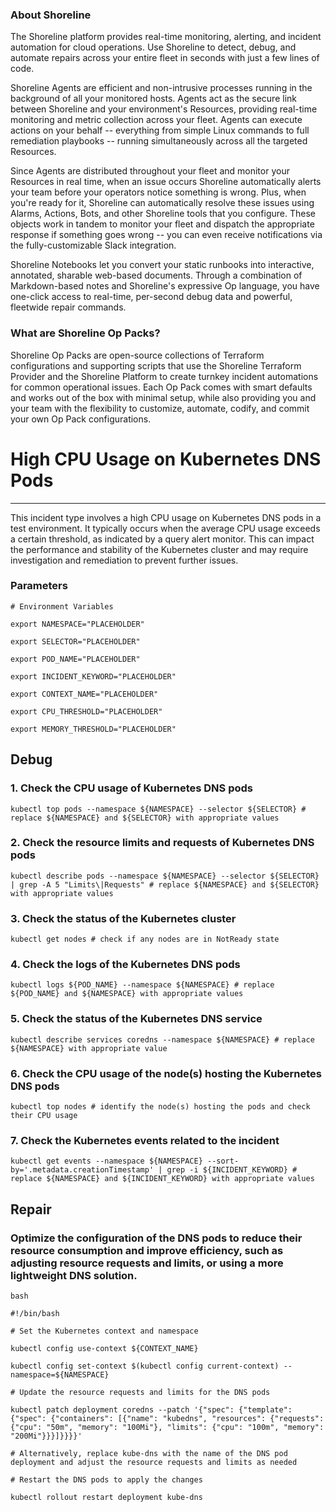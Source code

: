 
### About Shoreline
The Shoreline platform provides real-time monitoring, alerting, and incident automation for cloud operations. Use Shoreline to detect, debug, and automate repairs across your entire fleet in seconds with just a few lines of code.

Shoreline Agents are efficient and non-intrusive processes running in the background of all your monitored hosts. Agents act as the secure link between Shoreline and your environment's Resources, providing real-time monitoring and metric collection across your fleet. Agents can execute actions on your behalf -- everything from simple Linux commands to full remediation playbooks -- running simultaneously across all the targeted Resources.

Since Agents are distributed throughout your fleet and monitor your Resources in real time, when an issue occurs Shoreline automatically alerts your team before your operators notice something is wrong. Plus, when you're ready for it, Shoreline can automatically resolve these issues using Alarms, Actions, Bots, and other Shoreline tools that you configure. These objects work in tandem to monitor your fleet and dispatch the appropriate response if something goes wrong -- you can even receive notifications via the fully-customizable Slack integration.

Shoreline Notebooks let you convert your static runbooks into interactive, annotated, sharable web-based documents. Through a combination of Markdown-based notes and Shoreline's expressive Op language, you have one-click access to real-time, per-second debug data and powerful, fleetwide repair commands.

### What are Shoreline Op Packs?
Shoreline Op Packs are open-source collections of Terraform configurations and supporting scripts that use the Shoreline Terraform Provider and the Shoreline Platform to create turnkey incident automations for common operational issues. Each Op Pack comes with smart defaults and works out of the box with minimal setup, while also providing you and your team with the flexibility to customize, automate, codify, and commit your own Op Pack configurations.

# High CPU Usage on Kubernetes DNS Pods
---

This incident type involves a high CPU usage on Kubernetes DNS pods in a test environment. It typically occurs when the average CPU usage exceeds a certain threshold, as indicated by a query alert monitor. This can impact the performance and stability of the Kubernetes cluster and may require investigation and remediation to prevent further issues.

### Parameters
```shell
# Environment Variables

export NAMESPACE="PLACEHOLDER"

export SELECTOR="PLACEHOLDER"

export POD_NAME="PLACEHOLDER"

export INCIDENT_KEYWORD="PLACEHOLDER"

export CONTEXT_NAME="PLACEHOLDER"

export CPU_THRESHOLD="PLACEHOLDER"

export MEMORY_THRESHOLD="PLACEHOLDER"
```

## Debug

### 1. Check the CPU usage of Kubernetes DNS pods
```shell
kubectl top pods --namespace ${NAMESPACE} --selector ${SELECTOR} # replace ${NAMESPACE} and ${SELECTOR} with appropriate values
```

### 2. Check the resource limits and requests of Kubernetes DNS pods
```shell
kubectl describe pods --namespace ${NAMESPACE} --selector ${SELECTOR} | grep -A 5 "Limits\|Requests" # replace ${NAMESPACE} and ${SELECTOR} with appropriate values
```

### 3. Check the status of the Kubernetes cluster
```shell
kubectl get nodes # check if any nodes are in NotReady state
```

### 4. Check the logs of the Kubernetes DNS pods
```shell
kubectl logs ${POD_NAME} --namespace ${NAMESPACE} # replace ${POD_NAME} and ${NAMESPACE} with appropriate values
```

### 5. Check the status of the Kubernetes DNS service
```shell
kubectl describe services coredns --namespace ${NAMESPACE} # replace ${NAMESPACE} with appropriate value
```

### 6. Check the CPU usage of the node(s) hosting the Kubernetes DNS pods
```shell
kubectl top nodes # identify the node(s) hosting the pods and check their CPU usage
```

### 7. Check the Kubernetes events related to the incident
```shell
kubectl get events --namespace ${NAMESPACE} --sort-by='.metadata.creationTimestamp' | grep -i ${INCIDENT_KEYWORD} # replace ${NAMESPACE} and ${INCIDENT_KEYWORD} with appropriate values
```

## Repair

### Optimize the configuration of the DNS pods to reduce their resource consumption and improve efficiency, such as adjusting resource requests and limits, or using a more lightweight DNS solution.
```shell
bash

#!/bin/bash

# Set the Kubernetes context and namespace

kubectl config use-context ${CONTEXT_NAME}

kubectl config set-context $(kubectl config current-context) --namespace=${NAMESPACE}

# Update the resource requests and limits for the DNS pods

kubectl patch deployment coredns --patch '{"spec": {"template": {"spec": {"containers": [{"name": "kubedns", "resources": {"requests": {"cpu": "50m", "memory": "100Mi"}, "limits": {"cpu": "100m", "memory": "200Mi"}}}]}}}}'

# Alternatively, replace kube-dns with the name of the DNS pod deployment and adjust the resource requests and limits as needed

# Restart the DNS pods to apply the changes

kubectl rollout restart deployment kube-dns


```